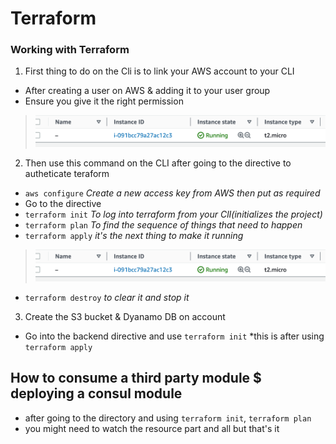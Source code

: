 # Terraform
### Working with Terraform
1. First thing to do on the Cli is to link your AWS account to your CLI
- After creating a user on AWS & adding it to your user group
- Ensure you give it the right permission
> ![Picture](images/Pic2.png)

2. Then use this command on the CLI after going to the directive to autheticate teraform
- `aws configure` *Create a new access key from AWS then put as required*
- Go to the directive
- `terraform init` *To log into terraform from your ClI(initializes the project)*
- `terraform plan` *To find the sequence of things that need to happen*
- `terraform apply` *it's the next thing to make it running*
> ![picture](images/Pic2.png)
- `terraform destroy` *to clear it and stop it*

3. Create the S3 bucket & Dyanamo DB on account
- Go into the backend directive and use `terraform init` *this is after using `terraform apply`

## How to consume a third party module $ deploying a consul module 
- after going to the directory and using `terraform init`, `terraform plan` 
- you might need to watch the resource part and all but that's it

